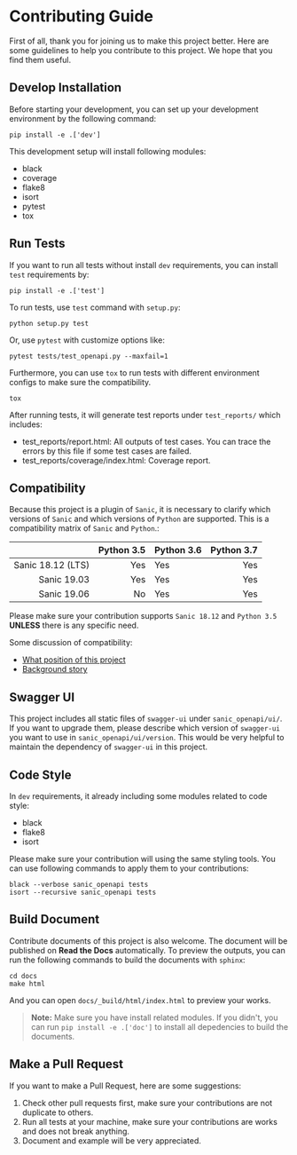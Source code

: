 # Contributing Guide

First of all, thank you for joining us to make this project better. Here are some guidelines to help you contribute to this project. We hope that you find them useful.

## Develop Installation

Before starting your development, you can set up your development environment by the following command:

```shell
pip install -e .['dev']
```

This development setup will install following modules:

* black
* coverage
* flake8
* isort
* pytest
* tox

## Run Tests

If you want to run all tests without install `dev` requirements, you can install `test` requirements by:

```shell
pip install -e .['test']
```

To run tests, use `test` command with `setup.py`:

```shell
python setup.py test
```

Or, use `pytest` with customize options like:

```shell
pytest tests/test_openapi.py --maxfail=1
```

Furthermore, you can use `tox` to run tests with different environment configs to make sure the compatibility.

```shell
tox
```

After running tests, it will generate test reports under `test_reports/` which includes:

* test_reports/report.html: All outputs of test cases. You can trace the errors by this file if some test cases are failed.
* test_reports/coverage/index.html: Coverage report.

## Compatibility

Because this project is a plugin of `Sanic`, it is necessary to clarify which versions of `Sanic` and which versions of `Python` are supported. This is a compatibility matrix of `Sanic` and `Python`.:

|                   | Python 3.5 | Python 3.6 | Python 3.7 |
|------------------:|-----------:|------------|-----------:|
| Sanic 18.12 (LTS) |        Yes |        Yes |        Yes |
| Sanic 19.03       |        Yes |        Yes |        Yes |
| Sanic 19.06       |        No  |        Yes |        Yes |

Please make sure your contribution supports `Sanic 18.12` and `Python 3.5` **UNLESS** there is any specific need.

Some discussion of compatibility:

* [What position of this project](https://github.com/huge-success/sanic-openapi/issues/103#issuecomment-499463005)
* [Background story](https://community.sanicframework.org/t/should-we-bump-the-minimum-python-required-version-to-3-6/238/6?u=ahopkins)

## Swagger UI

This project includes all static files of `swagger-ui` under `sanic_openapi/ui/`. If you want to upgrade them, please describe which version of `swagger-ui` you want to use in `sanic_openapi/ui/version`. This would be very helpful to maintain the dependency of `swagger-ui` in this project.

## Code Style

In `dev` requirements, it already including some modules related to code style:

* black
* flake8
* isort

Please make sure your contribution will using the same styling tools. You can use following commands to apply them to your contributions:

```shell
black --verbose sanic_openapi tests
isort --recursive sanic_openapi tests
```

## Build Document

Contribute documents of this project is also welcome. The document will be published on **Read the Docs** automatically. To preview the outputs, you can run the following commands to build the documents with `sphinx`:

```shell
cd docs
make html
```

And you can open `docs/_build/html/index.html` to preview your works.

> **Note:** Make sure you have install related modules. If you didn't, you can run `pip install -e .['doc']` to install all depedencies to build the documents.

## Make a Pull Request

If you want to make a Pull Request, here are some suggestions:

1. Check other pull requests first, make sure your contributions are not duplicate to others.
2. Run all tests at your machine, make sure your contributions are works and does not break anything.
3. Document and example will be very appreciated.
